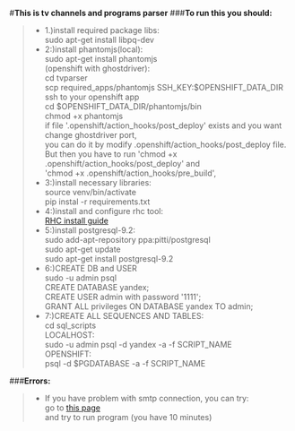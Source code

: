 #**This is tv channels and programs parser**
###**To run this you should:**
>*    1.)install required package libs:
<br />sudo apt-get install libpq-dev
>*    2:)install phantomjs(local):
<br />sudo apt-get install phantomjs
<br />(openshift with ghostdriver):
<br />cd tvparser
<br />scp required_apps/phantomjs SSH_KEY:$OPENSHIFT_DATA_DIR
<br />ssh to your openshift app
<br />cd $OPENSHIFT_DATA_DIR/phantomjs/bin
<br />chmod +x phantomjs
<br />if file '.openshift/action_hooks/post_deploy' exists and you want change ghostdriver port, 
<br />you can do it by modify .openshift/action_hooks/post_deploy file.
<br />But then you have to run 'chmod +x .openshift/action_hooks/post_deploy' and 
<br />'chmod +x .openshift/action_hooks/pre_build',
>*    3:)install necessary libraries:
<br />source venv/bin/activate
<br />pip instal -r requirements.txt
>*    4:)install and configure rhc tool:
<br />[RHC install guide](https://developers.openshift.com/en/getting-started-debian-ubuntu.html#client-tools)
>*    5:)install postgresql-9.2:
<br />sudo add-apt-repository ppa:pitti/postgresql
<br />sudo apt-get update
<br />sudo apt-get install postgresql-9.2
>*    6:)CREATE DB and USER
<br />sudo -u admin psql
<br />CREATE DATABASE yandex;
<br />CREATE USER admin with password '1111';
<br />GRANT ALL privileges ON DATABASE yandex TO admin;
>*    7:)CREATE ALL SEQUENCES AND TABLES:
<br />cd sql_scripts
<br />LOCALHOST:
<br />sudo -u admin psql -d yandex -a -f SCRIPT_NAME
<br />OPENSHIFT:
<br />psql -d $PGDATABASE -a -f SCRIPT_NAME


###**Errors:**
>*    If you have problem with smtp connection, you can try:
<br />go to [this page](https://accounts.google.com/DisplayUnlockCaptcha)
<br />and try to run program (you have 10 minutes)
